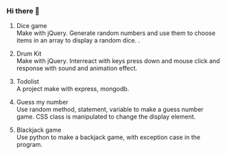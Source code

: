 ### Hi there 👋

<!--
**yung2415/yung2415** is a ✨ _special_ ✨ repository because its `README.md` (this file) appears on your GitHub profile.

Here are some ideas to get you started:

- 🔭 I’m currently working on ...
- 🌱 I’m currently learning ...
- 👯 I’m looking to collaborate on ...
- 🤔 I’m looking for help with ...
- 💬 Ask me about ...
- 📫 How to reach me: ...
- 😄 Pronouns: ...
- ⚡ Fun fact: ...
-->

1. Dice game<br>
   Make with jQuery. Generate random numbers and use them to choose items in an array to display a random dice. .
   
2. Drum Kit<br>
   Make with jQuery. Interreact with keys press down and mouse click and response with sound and animation effect.
   
3. Todolist<br>
   A project make with express, mongodb.
   
4. Guess my number <br>
   Use random method, statement, variable to make a guess number game. CSS class is manipulated to change the display element.

5. Blackjack game<br>
   Use python to make a backjack game, with exception case in the program. 
